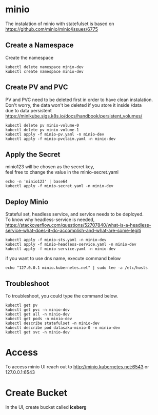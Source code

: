 # minio
The instalation of minio with statefulset is based on https://github.com/minio/minio/issues/6775

## Create a Namespace
Create the namespace
```
kubectl delete namespace minio-dev
kubectl create namespace minio-dev
```

## Create PV and PVC
PV and PVC need to be deleted first in order to have clean instalation.  
Don't worry, the data won't be deleted if you store it inside /data  
due to data persistent https://minikube.sigs.k8s.io/docs/handbook/persistent_volumes/  
```
kubectl delete pv minio-volume-0
kubectl delete pv minio-volume-1
kubectl apply -f minio-pv.yaml -n minio-dev
kubectl apply -f minio-pvclaim.yaml -n minio-dev
```

## Apply the Secret
minio123 will be chosen as the secret key,  
feel free to change the value in the minio-secret.yaml
```
echo -n 'minio123' | base64
kubectl apply -f minio-secret.yaml -n minio-dev
```

## Deploy Minio
Stateful set, headless service, and service needs to be deployed.  
To know why headless-service is needed, https://stackoverflow.com/questions/52707840/what-is-a-headless-service-what-does-it-do-accomplish-and-what-are-some-legiti
```
kubectl apply -f minio-sts.yaml -n minio-dev
kubectl apply -f minio-headless-service.yaml -n minio-dev
kubectl apply -f minio-service.yaml -n minio-dev
```

if you want to use dns name, execute command below
```
echo "127.0.0.1 minio.kubernetes.net" | sudo tee -a /etc/hosts
```

## Troubleshoot
To troubleshoot, you could type the command below.
```
kubectl get pv
kubectl get pvc -n minio-dev
kubectl get all -n minio-dev
kubectl get pods -n minio-dev
kubectl describe statefulset -n minio-dev
kubectl describe pod datasaku-minio-0 -n minio-dev
kubectl get svc -n minio-dev
```

# Access

To access minio UI reach out to http://minio.kubernetes.net:6543 or 127.0.0.1:6543

# Create Bucket

In the UI, create bucket called **iceberg**
